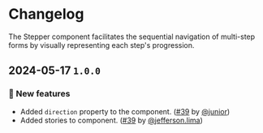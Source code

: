 # Changelog

The Stepper component facilitates the sequential navigation of multi-step forms by visually representing each step's progression.

## 2024-05-17 `1.0.0`

### 🎉 New features

- Added `direction` property to the component. ([#39](https://git.rarolabs.com.br/frontend/rarui/-/merge_requests/39) by [@junior](https://git.rarolabs.com.br/jefferson.lima))
- Added stories to component. ([#39](https://git.rarolabs.com.br/frontend/rarui/-/merge_requests/39) by [@jefferson.lima](https://git.rarolabs.com.br/junior))

<!-- #### 🛠 Breaking changes -->

<!-- #### 📚 3rd party library updates -->

<!-- #### 🎉 New features -->

<!-- #### 🐛 Bug fixes -->

<!-- #### 💡 Others -->
